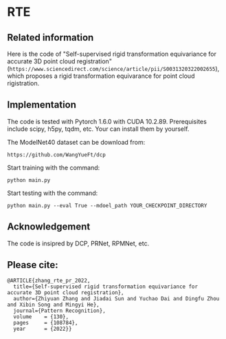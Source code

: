 # RTE

## Related information
Here is the code of "Self-supervised rigid transformation equivariance for accurate 3D point cloud registration" (``https://www.sciencedirect.com/science/article/pii/S0031320322002655``), which proposes a rigid transformation equivarance for point cloud rigistration.

<!--Note: the code is being prepared. -->

## Implementation
The code is tested with Pytorch 1.6.0 with CUDA 10.2.89. Prerequisites include scipy, h5py, tqdm, etc. Your can install them by yourself.

The ModelNet40 dataset can be download from:
```
https://github.com/WangYueFt/dcp
```

Start training with the command:
```
python main.py 
```

Start testing with the command:
```
python main.py --eval True --mdoel_path YOUR_CHECKPOINT_DIRECTORY
```

## Acknowledgement
The code is insipred by DCP, PRNet, RPMNet, etc.

## Please cite:
```
@ARTICLE{zhang_rte_pr_2022,
  title={Self-supervised rigid transformation equivariance for accurate 3D point cloud registration},
  author={Zhiyuan Zhang and Jiadai Sun and Yuchao Dai and Dingfu Zhou and Xibin Song and Mingyi He},
  journal={Pattern Recognition},
  volume    = {130},
  pages     = {108784},
  year      = {2022}}
```
